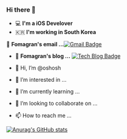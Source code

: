 ### Hi there 👋 
- 💻 **I'm a iOS Develover** 
- 🇰🇷 **I'm working in South Korea**

📮 **Fomagran's email ...**[![Gmail Badge](https://img.shields.io/badge/Gmail-d14836?style=flat-square&logo=Gmail&logoColor=white&link=mailto:dhtpgus7@gmail.com)](mailto:dhtpgus7@gmail.com)

- 📒 **Fomagran's blog ...** [![Tech Blog Badge](http://img.shields.io/badge/-Tech%20blog-black?style=flat-square&logo=blogger&logoColor=white&link=https://blog.naver.com/qhanfckwsmsd/)](https://blog.naver.com/qhanfckwsmsd/)

- 👋 Hi, I’m @oshosh
- 👀 I’m interested in ...
- 🌱 I’m currently learning ...
- 💞️ I’m looking to collaborate on ...
- 📫 How to reach me ...


[![Anurag's GitHub stats](https://github-readme-stats.vercel.app/api?username=oshosh)](https://github.com/anuraghazra/github-readme-stats)

<!---
oshosh/oshosh is a ✨ special ✨ repository because its `README.md` (this file) appears on your GitHub profile.
You can click the Preview link to take a look at your changes.
--->
